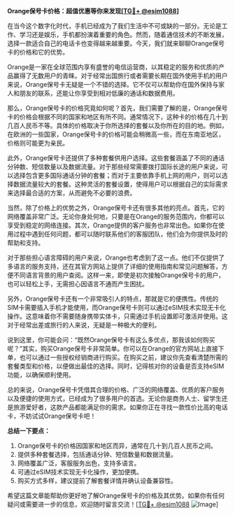 **Orange保号卡价格：超值优惠等你来发现[[TG💪+ @esim1088](https://t.me/s/esim1088)]**

在当今这个数字化时代，手机已经成为了我们生活中不可或缺的一部分。无论是工作、学习还是娱乐，手机都扮演着重要的角色。然而，随着通信技术的不断发展，选择一款适合自己的电话卡也变得越来越重要。今天，我们就来聊聊Orange保号卡的价格和它的优势。

Orange是一家在全球范围内享有盛誉的电信运营商，以其稳定的服务和优质的产品赢得了无数用户的青睐。对于经常出国旅行或者需要长期在国外使用手机的用户来说，Orange保号卡无疑是一个不错的选择。它不仅可以帮助你在国外保持与家人和朋友的联系，还能让你享受到相对低廉的通话和数据费用。

那么，Orange保号卡的价格究竟如何呢？首先，我们需要了解的是，Orange保号卡的价格会根据不同的国家和地区有所不同。通常情况下，这种卡的价格在几十到几百人民币不等。具体的价格取决于你所选择的套餐以及你所在的目的地。例如，在欧洲的一些国家，Orange保号卡的价格可能会稍微高一些，而在东南亚地区，价格则可能更为亲民。

此外，Orange保号卡还提供了多种套餐供用户选择。这些套餐涵盖了不同的通话分钟数、短信数量以及数据流量。对于那些经常需要拨打国际长途的用户来说，可以选择包含更多国际通话分钟的套餐；而对于主要依靠手机上网的用户，则可以选择数据流量较大的套餐。这种灵活的套餐设置，使得用户可以根据自己的实际需求来选择最合适的方案，从而避免不必要的浪费。

当然，除了价格上的优势之外，Orange保号卡还有很多其他的亮点。首先，它的网络覆盖非常广泛。无论你身处何地，只要是在Orange的服务范围内，你都可以享受到稳定的网络连接。其次，Orange提供的客户服务也非常出色。如果你在使用过程中遇到任何问题，都可以随时联系他们的客服团队，他们会为你提供及时的帮助和支持。

对于那些担心语言障碍的用户来说，Orange也考虑到了这一点。他们不仅提供了多语言的服务支持，还在其官方网站上提供了详细的使用指南和常见问题解答，方便不同语言背景的用户查阅。这样一来，即使是初次接触Orange保号卡的用户，也可以轻松上手，无需担心因语言不通而产生困扰。

另外，Orange保号卡还有一个非常吸引人的特点，那就是它的便携性。传统的SIM卡需要插入手机才能使用，而Orange保号卡则可以通过eSIM技术实现无卡化操作。这意味着你不需要随身携带实体卡，只需通过手机设置即可激活并使用。这对于经常出差或旅行的人来说，无疑是一种极大的便利。

说到这里，你可能会问：“既然Orange保号卡有这么多优点，那我该如何购买呢？”其实，购买Orange保号卡非常简单。你可以在Orange的官方网站上直接下单，也可以通过一些授权经销商进行购买。在购买之前，建议你先查看清楚所需的套餐类型和价格，以便做出最佳的选择。同时，记得核对你的设备是否支持eSIM功能，以确保顺利使用。

总的来说，Orange保号卡凭借其合理的价格、广泛的网络覆盖、优质的客户服务以及便捷的使用方式，已经成为了很多用户的首选。无论你是商务人士、留学生还是旅游爱好者，这款产品都能满足你的需求。如果你正在寻找一款性价比高的电话卡，不妨试试Orange保号卡吧！

**总结一下要点：**

1. Orange保号卡的价格因国家和地区而异，通常在几十到几百人民币之间。
2. 提供多种套餐选择，包括通话分钟、短信数量和数据流量。
3. 网络覆盖广泛，客服服务出色，支持多语言。
4. 可通过eSIM技术实现无卡化操作，更加便携。
5. 购买方式多样，建议提前了解套餐详情并确认设备兼容性。

希望这篇文章能帮助你更好地了解Orange保号卡的价格及其优势。如果你有任何疑问或需要进一步的信息，欢迎随时留言交流！[[TG💪+ @esim1088](https://t.me/s/esim1088) ![Image](https://i.postimg.cc/4NQfJmqS/Snipaste-2025-05-13-00-14-12.png)]